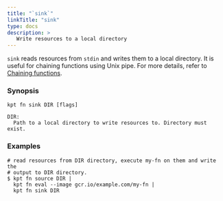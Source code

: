 ```yaml
---
title: "`sink`"
linkTitle: "sink"
type: docs
description: >
   Write resources to a local directory
---
```


<!--mdtogo:Short
   Write resources to a local directory
-->

`sink` reads resources from `stdin` and writes them to a local directory.
It is useful for chaining functions using Unix pipe. For more details, refer to
[Chaining functions].

### Synopsis

<!--mdtogo:Long-->

```shell
kpt fn sink DIR [flags]

DIR:
  Path to a local directory to write resources to. Directory must exist.
```

<!--mdtogo-->

### Examples

<!--mdtogo:Examples-->

```shell
# read resources from DIR directory, execute my-fn on them and write the
# output to DIR directory.
$ kpt fn source DIR |
  kpt fn eval --image gcr.io/example.com/my-fn |
  kpt fn sink DIR
```

<!--mdtogo-->

[Chaining functions]: /book/04-using-functions/02-imperative-function-execution?id=chaining-functions-using-the-unix-pipe
[Function Specification]: /book/05-developing-functions/02-function-specification